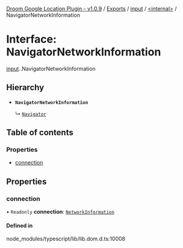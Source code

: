 [Droom Google Location Plugin - v1.0.9](../README.md) / [Exports](../modules.md) / [input](../modules/input.md) / [<internal\>](../modules/input._internal_.md) / NavigatorNetworkInformation

# Interface: NavigatorNetworkInformation

[input](../modules/input.md).[<internal>](../modules/input._internal_.md).NavigatorNetworkInformation

## Hierarchy

- **`NavigatorNetworkInformation`**

  ↳ [`Navigator`](input._internal_.Navigator.md)

## Table of contents

### Properties

- [connection](input._internal_.NavigatorNetworkInformation.md#connection)

## Properties

### connection

• `Readonly` **connection**: [`NetworkInformation`](../modules/input._internal_.md#networkinformation)

#### Defined in

node_modules/typescript/lib/lib.dom.d.ts:10008

